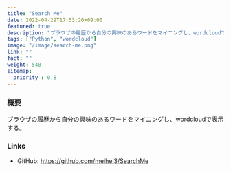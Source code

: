 ```yaml
---
title: "Search Me"
date: 2022-04-29T17:53:26+09:00
featured: true
description: "ブラウザの履歴から自分の興味のあるワードをマイニングし、wordcloudで表示する。"
tags: ["Python", "wordcloud"]
image: "/image/search-me.png"
link: ""
fact: ""
weight: 540
sitemap:
  priority : 0.8
---
```


### 概要
ブラウザの履歴から自分の興味のあるワードをマイニングし、wordcloudで表示する。

### Links
- GitHub: https://github.com/meihei3/SearchMe
